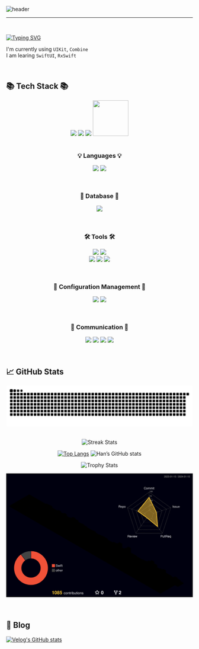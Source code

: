 
![header](https://capsule-render.vercel.app/api?type=waving&color=gradient&height=300&section=header&text=Welcome+to+Han's+GitHub!+👋🏻&fontSize=45&animation=fadeIn&fontAlignY=38&desc=&descAlignY=51&descAlign=62)

<div align="left">
 
 ---
 
<br>
 
[![Typing SVG](https://readme-typing-svg.demolab.com?font=Alkatra&weight=500&size=45&duration=4000&pause=3&color=B897FF&center=false&vCenter=false&multiline=true&repeat=true&width=1000&height=100&lines=Hello+I'm+iOS+Developer+Jiwook)](https://git.io/typing-svg)

I'm currently using `UIKit`, `Combine` <br>
I am learing `SwiftUI`, `RxSwift` <br>

<br>
  
## 📚 Tech Stack 📚
<div align="center">
<img height="100" src="https://user-images.githubusercontent.com/50406861/201713355-a788da3c-58aa-415f-9a0c-3980cea3216c.png"/>
<img height="96" src="https://developer.apple.com/assets/elements/icons/swift/swift-64x64_2x.png"/>
<img height="96" src="https://user-images.githubusercontent.com/50406861/201712753-9c71c80b-8cf0-49a3-bea6-79601fc89209.png"/>
<img width="96" height="96" src="https://user-images.githubusercontent.com/50406861/201710136-a0336970-000d-4815-af77-1f2d2c6cf5a5.png"/>
<br>
<br>
</div>
  
<div align="center">
 
### 💡 Languages 💡
<p align="center"> 
<img src="https://img.shields.io/badge/Swift-F05138?style=for-the-badge&logo=Swift&logoColor=white"/></a>
<img src="https://img.shields.io/badge/Python-3776AB?style=for-the-badge&logo=Python&logoColor=white"/></a>
<!--     <img src="https://img.shields.io/badge/ReactiveX-B7178C?style=for-the-badge&logo=ReactiveX&logoColor=white"/></a> -->
</p>
<br>

### 📀 Database 📀
<p align="center">
 <img src="https://img.shields.io/badge/Firebase-FFCA28?style=for-the-badge&logo=Firebase&logoColor=white"/></a>
</p>
<br>

### 🛠️ Tools 🛠️
<p align="center">
 <img src="https://img.shields.io/badge/Xcode-147EFB?style=for-the-badge&logo=Xcode&logoColor=white"/></a>
 <img src="https://img.shields.io/badge/visualstudiocode-007ACC?style=for-the-badge&logo=visualstudiocode&logoColor=white"/></a>
 <br>
 <img src="https://img.shields.io/badge/sourcetree-0052CC?style=for-the-badge&logo=sourcetree&logoColor=white"/></a>
 <img src="https://img.shields.io/badge/Postman-FF6C37?style=for-the-badge&logo=Postman&logoColor=white"/></a>
 <img src="https://img.shields.io/badge/figma-F24E1E?style=for-the-badge&logo=figma&logoColor=white"/></a>
</p>
<br>

### 🚀 Configuration Management 🚀
<p align="center">
 <img src="https://img.shields.io/badge/Git-F05032?style=for-the-badge&logo=Git&logoColor=white"/></a>
 <img src="https://img.shields.io/badge/GitHub-181717?style=for-the-badge&logo=GitHub&logoColor=white"/></a>
</p>
<br>

### 🎯 Communication 🎯
<p align="center">
 <img src="https://img.shields.io/badge/Slack-4A154B?style=for-the-badge&logo=Slack&logoColor=white"/></a>
 <img src="https://img.shields.io/badge/Zoom-0B5CFF?style=for-the-badge&logo=Zoom&logoColor=white"/></a>
 <img src="https://img.shields.io/badge/notion-000000?style=for-the-badge&logo=notion&logoColor=white"/></a>
 <img src="https://img.shields.io/badge/Discord-5865F2?style=for-the-badge&logo=Discord&logoColor=white"/></a>
</p>
</div>
<br>
  
## 📈 GitHub Stats
<div align="center">
 <!--- [![Top Langs](https://github-readme-stats.vercel.app/api/top-langs/?username=z-wook&layout=donut&theme=dracula)](https://github.com/anuraghazra/github-readme-stats) --->
 <!--- [![Top Langs](https://github-readme-stats.vercel.app/api/top-langs/?username=z-wook&langs_count=4&hide=CMake&layout=compact&theme=dracula)](https://github.com/anuraghazra/github-readme-stats) --->
 <!--- [![Top Langs](https://github-readme-stats.vercel.app/api/top-langs/?username=z-wook&layout=compact&custom_title=My&nbsp;Language&nbsp;⌨️&bg_color=30,f7cac9,92a8d1&title_color=000&text_color=00)](https://github.com/anuraghazra/github-readme-stats) --->
 <!--- ![Han’s GitHub stats](https://github-readme-stats-git-masterrstaa-rickstaa.vercel.app/api?username=z-wook&show_icons=true&theme=dracula) --->
 
 ![Snake animation](https://github.com/z-wook/z-wook/blob/output/github-contribution-grid-snake-dark.svg)
 <br><br>
 
 ![Streak Stats](https://github-readme-streak-stats.herokuapp.com/?user=z-wook&theme=dracula)

 <!--- 임시 --->
 <!--- [![Top Langs](https://github-readme-stats.vercel.app/api/top-langs/?username=z-wook&custom_title=My&nbsp;Language&nbsp;⌨️&bg_color=30,f7cac9,92a8d1&title_color=000&text_color=00)](https://github.com/anuraghazra/github-readme-stats)
 ![Han’s GitHub stats](https://github-readme-stats.vercel.app/api?username=z-wook&count_private=true&custom_title=Han’s&nbsp;github&nbsp;👀&bg_color=30,92a8d1,f7cac9&title_color=000&text_color=00) --->
 
 [![Top Langs](https://github-readme-stats-git-masterrstaa-rickstaa.vercel.app/api/top-langs/?username=z-wook&custom_title=My&nbsp;Language&nbsp;⌨️&bg_color=30,f7cac9,92a8d1&title_color=000&text_color=00)](https://github.com/anuraghazra/github-readme-stats)
 ![Han’s GitHub stats](https://github-readme-stats-git-masterrstaa-rickstaa.vercel.app/api?username=z-wook&count_private=true&custom_title=Han’s&nbsp;github&nbsp;👀&bg_color=30,92a8d1,f7cac9&title_color=000&text_color=00)
 <br>
 
 ![Trophy Stats](https://github-profile-trophy.vercel.app/?username=z-wook&theme=dracula)
 <br>
 
 ![](./profile-3d-contrib/profile-night-rainbow.svg)
 
 </div>
 <br>
 
 ## 📝 Blog 
 [![Velog's GitHub stats](https://velog-readme-stats.vercel.app/api?name=oasis444)](https://velog.io/@oasis444)

</div>
